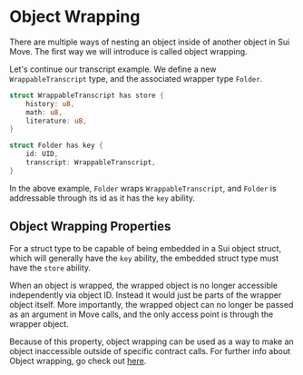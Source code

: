 # Object Wrapping

There are multiple ways of nesting an object inside of another object in Sui Move. The first way we will introduce is called object wrapping. 

Let's continue our transcript example. We define a new `WrappableTranscript` type, and the associated wrapper type `Folder`.  

```rust
struct WrappableTranscript has store {
    history: u8,
    math: u8,
    literature: u8,
}

struct Folder has key {
    id: UID,
    transcript: WrappableTranscript,
}
```

In the above example, `Folder` wraps `WrappableTranscript`, and `Folder` is addressable through its id as it has the `key` ability. 

## Object Wrapping Properties

For a struct type to be capable of being embedded in a Sui object struct, which will generally have the `key` ability, the embedded struct type must have the `store` ability.

When an object is wrapped, the wrapped object is no longer accessible independently via object ID. Instead it would just be parts of the wrapper object itself. More importantly, the wrapped object can no longer be passed as an argument in Move calls, and the only access point is through the wrapper object. 

Because of this property, object wrapping can be used as a way to make an object inaccessible outside of specific contract calls. For further info about Object wrapping, go check out [here](https://docs.sui.io/devnet/build/programming-with-objects/ch4-object-wrapping). 
